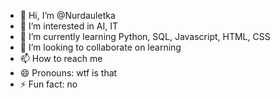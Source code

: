 - 👋 Hi, I’m @Nurdauletka
- 👀 I’m interested in AI, IT
- 🌱 I’m currently learning Python, SQL, Javascript, HTML, CSS
- 💞️ I’m looking to collaborate on learning
- 📫 How to reach me 
- 😄 Pronouns: wtf is that
- ⚡ Fun fact: no

<!---
Nurdauletka/Nurdauletka is a ✨ special ✨ repository because its `README.md` (this file) appears on your GitHub profile.
You can click the Preview link to take a look at your changes.
--->
